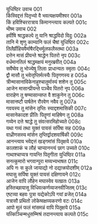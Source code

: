 युधिष्ठिर उवाच	001  
किंस्विद्दत्तं पितृभ्यो वै भवत्यक्षयमीश्वर	001a  
किं हविश्चिररात्राय किमानन्त्याय कल्पते	001c  
भीष्म उवाच	002  
हवींषि श्राद्धकल्पे तु यानि श्राद्धविदो विदुः	002a  
तानि मे शृणु काम्यानि फलं चैषां युधिष्ठिर	002c  
तिलैर्व्रीहियवैर्माषैरद्भिर्मूलफलैस्तथा	003a  
दत्तेन मासं प्रीयन्ते श्राद्धेन पितरो नृप	003c  
वर्धमानतिलं श्राद्धमक्षयं मनुरब्रवीत्	004a  
सर्वेष्वेव तु भोज्येषु तिलाः प्राधान्यतः स्मृताः	004c  
द्वौ मासौ तु भवेत्तृप्तिर्मत्स्यैः पितृगणस्य ह	005a  
त्रीन्मासानाविकेनाहुश्चातुर्मास्यं शशेन तु	005c  
आजेन मासान्प्रीयन्ते पञ्चैव पितरो नृप	006a  
वाराहेण तु षण्मासान्सप्त वै शाकुनेन तु	006c  
मासानष्टौ पार्षतेन रौरवेण नवैव तु	007a  
गवयस्य तु मांसेन तृप्तिः स्याद्दशमासिकी	007c  
मासानेकादश प्रीतिः पितॄणां माहिषेण तु	008a  
गव्येन दत्ते श्राद्धे तु संवत्सरमिहोच्यते	008c  
यथा गव्यं तथा युक्तं पायसं सर्पिषा सह	009a  
वाध्रीणसस्य मांसेन तृप्तिर्द्वादशवार्षिकी	009c  
आनन्त्याय भवेद्दत्तं खड्गमांसं पितृक्षये	010a  
कालशाकं च लौहं चाप्यानन्त्यं छाग उच्यते	010c  
गाथाश्चाप्यत्र गायन्ति पितृगीता युधिष्ठिर	011a  
सनत्कुमारो भगवान्पुरा मय्यभ्यभाषत	011c  
अपि नः स कुले जायाद्यो नो दद्यात्त्रयोदशीम्	012a  
मघासु सर्पिषा युक्तं पायसं दक्षिणायने	012c  
आजेन वापि लौहेन मघास्वेव यतव्रतः	013a  
हस्तिच्छायासु विधिवत्कर्णव्यजनवीजितम्	013c  
एष्टव्या बहवः पुत्रा यद्येकोऽपि गयां व्रजेत्	014a  
यत्रासौ प्रथितो लोकेष्वक्षय्यकरणो वटः	014c  
आपो मूलं फलं मांसमन्नं वापि पितृक्षये	015a  
यत्किञ्चिन्मधुसम्मिश्रं तदानन्त्याय कल्पते	015c  
